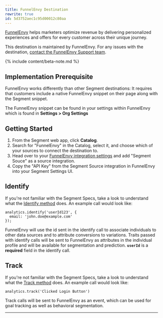 ```yaml
---
title: FunnelEnvy Destination
rewrite: true
id: 5d3752aec1c95d00012c80aa
---
```

[FunnelEnvy](https://www.funnelenvy.com/?utm_source=segmentio&utm_medium=docs&utm_campaign=partners) helps marketers optimize revenue by delivering personalized experiences and offers for every customer across their unique journey.

This destination is maintained by FunnelEnvy. For any issues with the destination, [contact the FunnelEnvy Support team](mailto:support@funnelenvy.com).

{% include content/beta-note.md %}

## Implementation Prerequisite

FunnelEnvy works differently than other Segment destinations: It requires that customers include a native FunnelEnvy snippet on their page along with the Segment snippet.

The FunnelEnvy snippet can be found in your settings within FunnelEnvy which is found in **Settings > Org Settings**


## Getting Started



1. From the Segment web app, click **Catalog**.
2. Search for "FunnelEnvy" in the Catalog, select it, and choose which of your sources to connect the destination to.
3. Head over to your [FunnelEnvy integration settings](https://backstage.funnelenvy.com/#/integrationsNew) and add "Segment Souce" as a source integration.
4. Copy the "API Key" from the Segment Source integration in FunnelEnvy into your Segment Settings UI.


## Identify

If you're not familiar with the Segment Specs, take a look to understand what the [Identify method](/docs/connections/spec/identify/) does. An example call would look like:

```
analytics.identify('userId123', {
  email: 'john.doe@example.com'
});
```

FunnelEnvy will use the id sent in the identify call to associate individuals to other data sources and to attribute conversions to variations. Traits passed with identify calls will be sent to FunnelEnvy as attributes in the individual profile and will be available for segmentation and prediction.
**`userId`** is a **required** field in the identify call.


## Track

If you're not familiar with the Segment Specs, take a look to understand what the [Track method](/docs/connections/spec/track/) does. An example call would look like:

```
analytics.track('Clicked Login Button')
```

Track calls will be sent to FunnelEnvy as an event, which can be used for goal tracking as well as behavioral segmentation.

---
